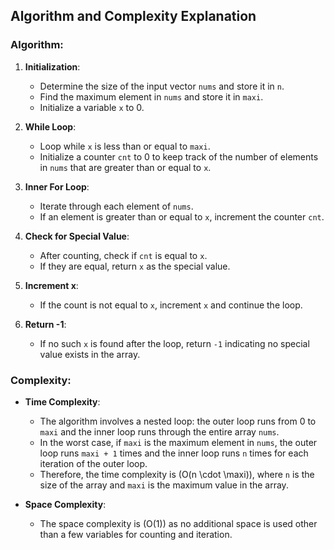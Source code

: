 ## Algorithm and Complexity Explanation

### Algorithm:
1. **Initialization**:
   - Determine the size of the input vector `nums` and store it in `n`.
   - Find the maximum element in `nums` and store it in `maxi`.
   - Initialize a variable `x` to 0.

2. **While Loop**:
   - Loop while `x` is less than or equal to `maxi`.
   - Initialize a counter `cnt` to 0 to keep track of the number of elements in `nums` that are greater than or equal to `x`.

3. **Inner For Loop**:
   - Iterate through each element of `nums`.
   - If an element is greater than or equal to `x`, increment the counter `cnt`.

4. **Check for Special Value**:
   - After counting, check if `cnt` is equal to `x`.
   - If they are equal, return `x` as the special value.

5. **Increment x**:
   - If the count is not equal to `x`, increment `x` and continue the loop.

6. **Return -1**:
   - If no such `x` is found after the loop, return `-1` indicating no special value exists in the array.

### Complexity:
- **Time Complexity**:
  - The algorithm involves a nested loop: the outer loop runs from 0 to `maxi` and the inner loop runs through the entire array `nums`.
  - In the worst case, if `maxi` is the maximum element in `nums`, the outer loop runs `maxi + 1` times and the inner loop runs `n` times for each iteration of the outer loop.
  - Therefore, the time complexity is \(O(n \cdot \maxi)\), where `n` is the size of the array and `maxi` is the maximum value in the array.

- **Space Complexity**:
  - The space complexity is \(O(1)\) as no additional space is used other than a few variables for counting and iteration.
